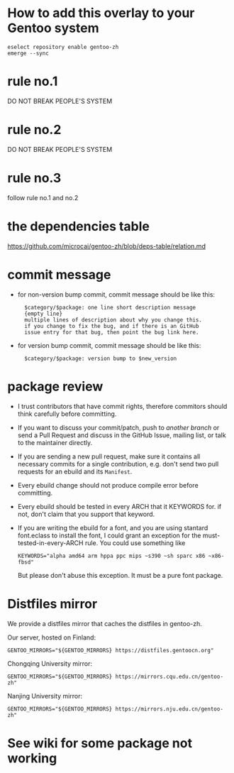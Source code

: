 # How to add this overlay to your Gentoo system

```
eselect repository enable gentoo-zh
emerge --sync
```

# rule no.1

DO NOT BREAK PEOPLE'S SYSTEM

# rule no.2

DO NOT BREAK PEOPLE'S SYSTEM

# rule no.3

follow rule no.1 and no.2

# the dependencies table

https://github.com/microcai/gentoo-zh/blob/deps-table/relation.md

# commit message

* for non-version bump commit, commit message should be like this:

        $category/$package: one line short description message
        {empty line}
        multiple lines of description about why you change this.
        if you change to fix the bug, and if there is an GitHub
        issue entry for that bug, then point the bug link here.

* for version bump commit, commit message should be like this:

        $category/$package: version bump to $new_version

# package review

* I trust contributors that have commit rights, therefore commitors
  should think carefully before committing.

* If you want to discuss your commit/patch, push to *another branch* or send a
  Pull Request and discuss in the GitHub Issue, mailing list, or talk to the maintainer
  directly.

* If you are sending a new pull request, make sure it contains all necessary commits
  for a single contribution, e.g. don't send two pull requests for an ebuild and its
  `Manifest`.

* Every ebuild change should not produce compile error before
  committing.

* Every ebuild should be tested in every ARCH that it KEYWORDS for.
  if not, don't claim that you support that keyword.

* If you are writing the ebuild for a font, and you are using stantard font.eclass
  to install the font, I could grant an exception for the must-tested-in-every-ARCH
  rule. You could use something like

  `KEYWORDS="alpha amd64 arm hppa ppc mips ~s390 ~sh sparc x86 ~x86-fbsd"`

  But please don't abuse this exception. It must be a pure font package.

# Distfiles mirror

We provide a distfiles mirror that caches the distfiles in gentoo-zh.

Our server, hosted on Finland:
```
GENTOO_MIRRORS="${GENTOO_MIRRORS} https://distfiles.gentoocn.org"
```

Chongqing University mirror:
```
GENTOO_MIRRORS="${GENTOO_MIRRORS} https://mirrors.cqu.edu.cn/gentoo-zh"
```

Nanjing University mirror:
```
GENTOO_MIRRORS="${GENTOO_MIRRORS} https://mirrors.nju.edu.cn/gentoo-zh"
```

# See wiki for some package not working
